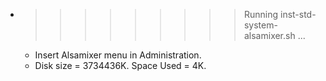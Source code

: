 * >>>>>>>>> Running inst-std-system-alsamixer.sh ...
  * Insert Alsamixer menu in Administration.
  * Disk size = 3734436K. Space Used = 4K.
